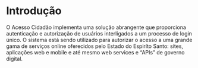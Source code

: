 # Introdução 

O Acesso Cidadão implementa uma solução abrangente que proporciona autenticação e autorização de usuários interligados a um processo 
de login único. O sistema está sendo utilizado para autorizar o acesso a uma grande gama de serviços online oferecidos pelo Estado do Espiríto Santo: 
sites, aplicações web e mobile e até mesmo web services e “APIs” de governo digital.

